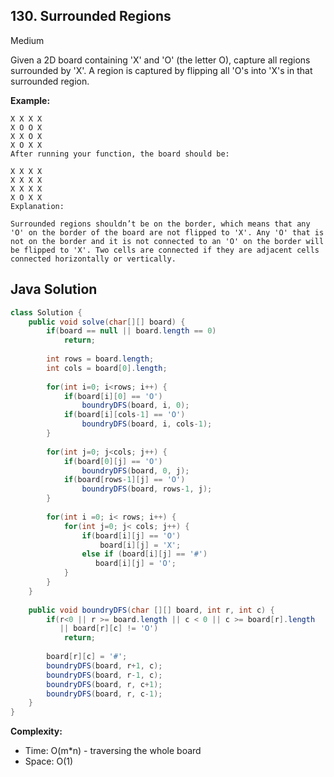 ## 130. Surrounded Regions
Medium

Given a 2D board containing 'X' and 'O' (the letter O), capture all regions surrounded by 'X'.
A region is captured by flipping all 'O's into 'X's in that surrounded region.

**Example:**
```
X X X X
X O O X
X X O X
X O X X
After running your function, the board should be:

X X X X
X X X X
X X X X
X O X X
Explanation:

Surrounded regions shouldn’t be on the border, which means that any 'O' on the border of the board are not flipped to 'X'. Any 'O' that is not on the border and it is not connected to an 'O' on the border will be flipped to 'X'. Two cells are connected if they are adjacent cells connected horizontally or vertically.
```

## Java Solution
```java
class Solution {
    public void solve(char[][] board) {
        if(board == null || board.length == 0)
            return;
        
        int rows = board.length;
        int cols = board[0].length;
        
        for(int i=0; i<rows; i++) {
            if(board[i][0] == 'O')
                boundryDFS(board, i, 0);
            if(board[i][cols-1] == 'O')
                boundryDFS(board, i, cols-1);
        }
        
        for(int j=0; j<cols; j++) {
            if(board[0][j] == 'O')
                boundryDFS(board, 0, j);
            if(board[rows-1][j] == 'O')
                boundryDFS(board, rows-1, j);
        }
        
        for(int i =0; i< rows; i++) {
            for(int j=0; j< cols; j++) {
                if(board[i][j] == 'O')
                    board[i][j] = 'X';
                else if (board[i][j] == '#')
                   board[i][j] = 'O';
            }
        }
    }
    
    public void boundryDFS(char [][] board, int r, int c) {
        if(r<0 || r >= board.length || c < 0 || c >= board[r].length 
           || board[r][c] != 'O')
        	return;
        
        board[r][c] = '#';
        boundryDFS(board, r+1, c);
        boundryDFS(board, r-1, c);
        boundryDFS(board, r, c+1);
        boundryDFS(board, r, c-1);        
    }
}
```

**Complexity:**
* Time: O(m*n) - traversing the whole board
* Space: O(1)